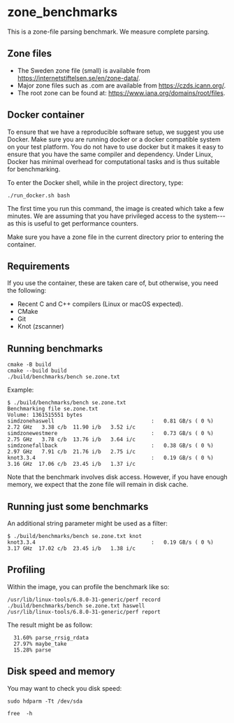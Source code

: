 # zone_benchmarks

This is a zone-file parsing benchmark. We measure complete parsing.

## Zone files


- The Sweden zone file (small) is available from https://internetstiftelsen.se/en/zone-data/.
- Major zone files such as .com are available from  https://czds.icann.org/.
- The root zone can be found at: https://www.iana.org/domains/root/files.

## Docker container

To ensure that we have a reproducible software setup, we suggest you use Docker. 
Make sure you are running docker or a docker compatible system on your test platform. 
You do not have to use docker but it makes it easy to ensure that you have the same
compiler and dependency. Under Linux, Docker has minimal overhead for computational
tasks and is thus suitable for benchmarking.

To enter the Docker shell, while in the project directory, type:
```
./run_docker.sh bash
````
The first time you run this command, the image is created which take a few minutes. 
We are assuming that you have privileged access to the system---as this is useful to
get performance counters.

Make sure you have a zone file in the current directory prior to entering the container.

## Requirements

If you use the container, these are taken care of, but otherwise, you need the following:

- Recent C and C++ compilers (Linux or macOS expected).
- CMake
- Git
- Knot (zscanner)

## Running benchmarks

```
cmake -B build
cmake --build build
./build/benchmarks/bench se.zone.txt
```

Example:

```
$ ./build/benchmarks/bench se.zone.txt
Benchmarking file se.zone.txt
Volume: 1361515551 bytes
simdzonehaswell                               :   0.81 GB/s ( 0 %)   2.72 GHz   3.38 c/b  11.90 i/b   3.52 i/c 
simdzonewestmere                              :   0.73 GB/s ( 0 %)   2.75 GHz   3.78 c/b  13.76 i/b   3.64 i/c 
simdzonefallback                              :   0.38 GB/s ( 0 %)   2.97 GHz   7.91 c/b  21.76 i/b   2.75 i/c 
knot3.3.4                                     :   0.19 GB/s ( 0 %)   3.16 GHz  17.06 c/b  23.45 i/b   1.37 i/c 
```

Note that the benchmark involves disk access. However, if you have enough memory, we expect that the zone file
will remain in disk cache.

## Running just some benchmarks

An additional string parameter might be used as a filter:

```
$ ./build/benchmarks/bench se.zone.txt knot
knot3.3.4                                     :   0.19 GB/s ( 0 %)   3.17 GHz  17.02 c/b  23.45 i/b   1.38 i/c 
```

## Profiling

Within the image, you can profile the benchmark like so:

```
/usr/lib/linux-tools/6.8.0-31-generic/perf record ./build/benchmarks/bench se.zone.txt haswell
/usr/lib/linux-tools/6.8.0-31-generic/perf report
```

The result might be as follow:
```
  31.60% parse_rrsig_rdata
  27.97% maybe_take
  15.28% parse
```

## Disk speed and memory

You may want to check you disk speed:

```
sudo hdparm -Tt /dev/sda
```

```
free  -h
```

